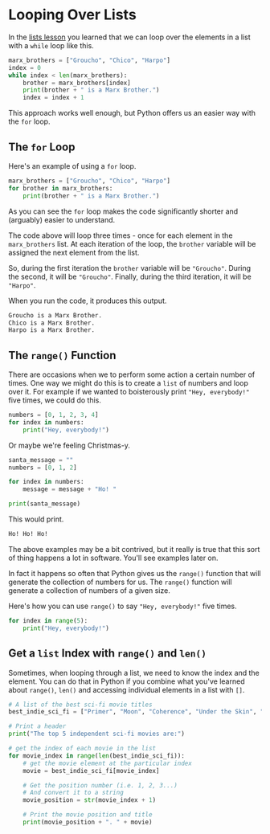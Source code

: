 # Looping Over Lists

In the [lists lesson](./lists.md) you learned that we can loop over the elements in a list with a `while` loop like this.

```python
marx_brothers = ["Groucho", "Chico", "Harpo"]
index = 0
while index < len(marx_brothers):
    brother = marx_brothers[index]
    print(brother + " is a Marx Brother.")
    index = index + 1
```

This approach works well enough, but Python offers us an easier way with the `for` loop.

## The `for` Loop

Here's an example of using a `for` loop.

```python
marx_brothers = ["Groucho", "Chico", "Harpo"]
for brother in marx_brothers:
    print(brother + " is a Marx Brother.")
```

As you can see the `for` loop makes the code significantly shorter and (arguably) easier to understand.

The code above will loop three times - once for each element in the `marx_brothers` list. At each iteration of the loop, the `brother` variable will be assigned the next element from the list.

So, during the first iteration the `brother` variable will be `"Groucho"`. During the second, it will be `"Groucho"`. Finally, during the third iteration, it will be `"Harpo"`.

When you run the code, it produces this output.

```txt
Groucho is a Marx Brother.
Chico is a Marx Brother.
Harpo is a Marx Brother.
```

## The `range()` Function

There are occasions when we to perform some action a certain number of times. One way we might do this is to create a `list` of numbers and loop over it. For example if we wanted to boisterously print `"Hey, everybody!"` five times, we could do this.

```python
numbers = [0, 1, 2, 3, 4]
for index in numbers:
    print("Hey, everybody!")
```

Or maybe we're feeling Christmas-y.

```python
santa_message = ""
numbers = [0, 1, 2]

for index in numbers:
    message = message + "Ho! "

print(santa_message)
```

This would print.

```txt
Ho! Ho! Ho! 
```

The above examples may be a bit contrived, but it really is true that this sort of thing happens a lot in software. You'll see examples later on.

In fact it happens so often that Python gives us the `range()` function that will generate the collection of numbers for us. The `range()` function will generate a collection of numbers of a given size.

Here's how you can use `range()` to say `"Hey, everybody!"` five times.

```python
for index in range(5):
    print("Hey, everybody!")
```

## Get a `list` Index with `range()` and `len()`

Sometimes, when looping through a list, we need to know the index and the element. You can do that in Python if you combine what you've learned about `range()`, `len()` and accessing individual elements in a list with `[]`.

```python
# A list of the best sci-fi movie titles
best_indie_sci_fi = ["Primer", "Moon", "Coherence", "Under the Skin", "her"]

# Print a header 
print("The top 5 independent sci-fi movies are:")

# get the index of each movie in the list
for movie_index in range(len(best_indie_sci_fi)):
    # get the movie element at the particular index
    movie = best_indie_sci_fi[movie_index]

    # Get the position number (i.e. 1, 2, 3...)
    # And convert it to a string
    movie_position = str(movie_index + 1)

    # Print the movie position and title
    print(movie_position + ". " + movie)
```
